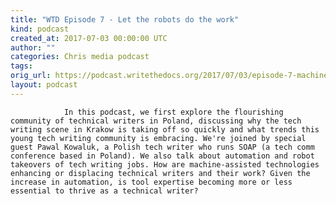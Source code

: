 ```yaml
---
title: "WTD Episode 7 - Let the robots do the work"
kind: podcast
created_at: 2017-07-03 00:00:00 UTC
author: ""
categories: Chris media podcast
tags: 
orig_url: https://podcast.writethedocs.org/2017/07/03/episode-7-machine-automation-and-poland/
layout: podcast
---
```


                In this podcast, we first explore the flourishing community of technical writers in Poland, discussing why the tech writing scene in Krakow is taking off so quickly and what trends this young tech writing community is embracing. We're joined by special guest Pawal Kowaluk, a Polish tech writer who runs SOAP (a tech comm conference based in Poland). We also talk about automation and robot takeovers of tech writing jobs. How are machine-assisted technologies enhancing or displacing technical writers and their work? Given the increase in automation, is tool expertise becoming more or less essential to thrive as a technical writer?
            